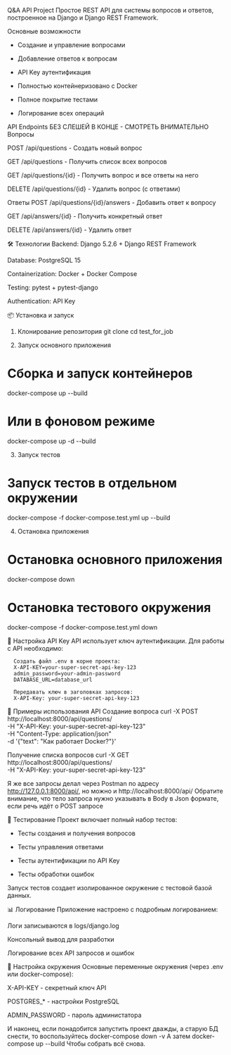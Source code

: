 Q&A API Project
Простое REST API для системы вопросов и ответов, построенное на Django и Django REST Framework.

Основные возможности
- Создание и управление вопросами

- Добавление ответов к вопросам

- API Key аутентификация

- Полностью контейнеризовано с Docker

- Полное покрытие тестами

- Логирование всех операций

API Endpoints
БЕЗ СЛЕШЕЙ В КОНЦЕ - СМОТРЕТЬ ВНИМАТЕЛЬНО
Вопросы

POST /api/questions - Создать новый вопрос

GET /api/questions - Получить список всех вопросов

GET /api/questions/{id} - Получить вопрос и все ответы на него

DELETE /api/questions/{id} - Удалить вопрос (с ответами)

Ответы
POST /api/questions/{id}/answers - Добавить ответ к вопросу

GET /api/answers/{id} - Получить конкретный ответ

DELETE /api/answers/{id} - Удалить ответ

🛠 Технологии
Backend: Django 5.2.6 + Django REST Framework

Database: PostgreSQL 15

Containerization: Docker + Docker Compose

Testing: pytest + pytest-django

Authentication: API Key

📦 Установка и запуск
1. Клонирование репозитория
git clone <your-repo-url>
cd test_for_job

2. Запуск основного приложения
# Сборка и запуск контейнеров
docker-compose up --build

# Или в фоновом режиме
docker-compose up -d --build

3. Запуск тестов
# Запуск тестов в отдельном окружении
docker-compose -f docker-compose.test.yml up --build

4. Остановка приложения
# Остановка основного приложения
docker-compose down

# Остановка тестового окружения  
docker-compose -f docker-compose.test.yml down

🔐 Настройка API Key
API использует ключ аутентификации. Для работы с API необходимо:

      Создать файл .env в корне проекта:
      X-API-KEY=your-super-secret-api-key-123
      admin_password=your-admin-password
      DATABASE_URL=database_url

      Передавать ключ в заголовках запросов:
      X-API-Key: your-super-secret-api-key-123

📝 Примеры использования API
Создание вопроса
curl -X POST http://localhost:8000/api/questions/ \
  -H "X-API-Key: your-super-secret-api-key-123" \
  -H "Content-Type: application/json" \
  -d '{"text": "Как работает Docker?"}'

Получение списка вопросов
curl -X GET http://localhost:8000/api/questions/ \
  -H "X-API-Key: your-super-secret-api-key-123"

Я же все запросы делал через Postman по адресу http://127.0.0.1:8000/api/, но можно и http://localhost:8000/api/
Обратите внимание, что тело запроса нужно указывать в Body в Json формате, если речь идёт о POST запросе

🧪 Тестирование
Проект включает полный набор тестов:

- Тесты создания и получения вопросов

- Тесты управления ответами

- Тесты аутентификации по API Key

- Тесты обработки ошибок

Запуск тестов создает изолированное окружение с тестовой базой данных.

📊 Логирование
Приложение настроено с подробным логированием:

Логи записываются в logs/django.log

Консольный вывод для разработки

Логирование всех API запросов и ошибок

🔧 Настройка окружения
Основные переменные окружения (через .env или docker-compose):

X-API-KEY - секретный ключ API

POSTGRES_* - настройки PostgreSQL

ADMIN_PASSWORD - пароль администатора

И наконец, если понадобится запустить проект дважды, а старую БД снести, то воспользуйтесь
    docker-compose down -v
А затем
    docker-compose up --build
Чтобы собрать всё снова.

